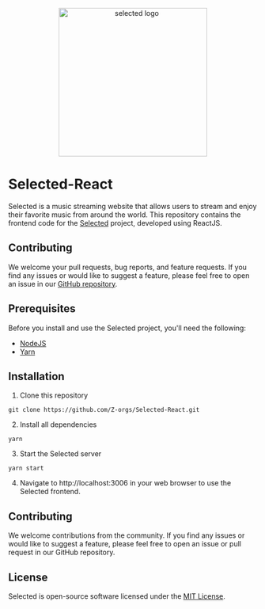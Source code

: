 <p align="center">
  <a href="https://github.com/Z-orgs/Selected-React" target="blank"><img src="https://i.imgur.com/JjjgDjL.png" width="300" alt="selected logo" /></a>
</p>

# Selected-React

Selected is a music streaming website that allows users to stream and enjoy their favorite music from around the world. This repository contains the frontend code for the [Selected](https://github.com/Z-orgs/Selected) project, developed using ReactJS.

## Contributing

We welcome your pull requests, bug reports, and feature requests. If you find any issues or would like to suggest a feature, please feel free to open an issue in our [GitHub repository](https://github.com/Z-orgs/Selected-React).

## Prerequisites

Before you install and use the Selected project, you'll need the following:

- [NodeJS](https://nodejs.org/en/)
- [Yarn](https://yarnpkg.com/)

## Installation

1.  Clone this repository

```
git clone https://github.com/Z-orgs/Selected-React.git
```

2.  Install all dependencies

```
yarn
```

3.  Start the Selected server

```
yarn start
```

4. Navigate to http://localhost:3006 in your web browser to use the Selected frontend.

## Contributing

We welcome contributions from the community. If you find any issues or would like to suggest a feature, please feel free to open an issue or pull request in our GitHub repository.

## License

Selected is open-source software licensed under the [MIT License](https://opensource.org/licenses/MIT).
